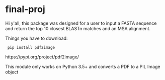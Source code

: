 # final-proj

Hi y'all, this package was designed for a user to input a FASTA sequence and return the top 10 closest BLASTn matches and an MSA alignment.

Things you have to download:
<p><code> pip install pdf2image </code></p>
<p>https://pypi.org/project/pdf2image/</p>

This module only works on Python 3.5+ and converts a PDF to a PIL Image object


